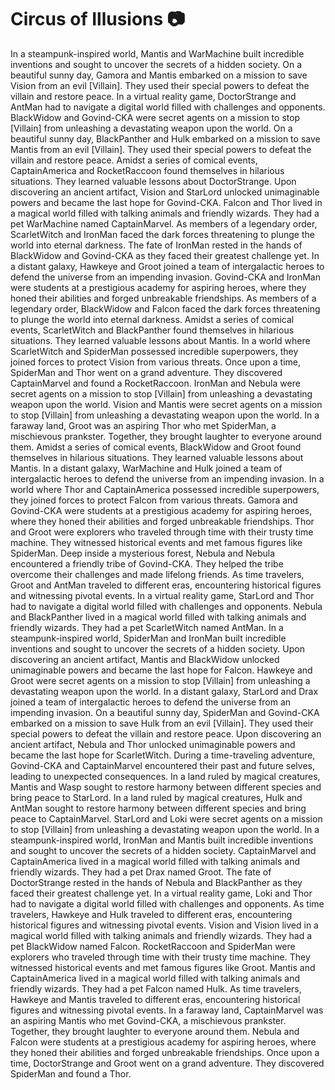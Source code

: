 # Circus of Illusions :camera: 

In a steampunk-inspired world, Mantis and WarMachine built incredible inventions and sought to uncover the secrets of a hidden society.
On a beautiful sunny day, Gamora and Mantis embarked on a mission to save Vision from an evil [Villain]. They used their special powers to defeat the villain and restore peace.
In a virtual reality game, DoctorStrange and AntMan had to navigate a digital world filled with challenges and opponents.
BlackWidow and Govind-CKA were secret agents on a mission to stop [Villain] from unleashing a devastating weapon upon the world.
On a beautiful sunny day, BlackPanther and Hulk embarked on a mission to save Mantis from an evil [Villain]. They used their special powers to defeat the villain and restore peace.
Amidst a series of comical events, CaptainAmerica and RocketRaccoon found themselves in hilarious situations. They learned valuable lessons about DoctorStrange.
Upon discovering an ancient artifact, Vision and StarLord unlocked unimaginable powers and became the last hope for Govind-CKA.
Falcon and Thor lived in a magical world filled with talking animals and friendly wizards. They had a pet WarMachine named CaptainMarvel.
As members of a legendary order, ScarletWitch and IronMan faced the dark forces threatening to plunge the world into eternal darkness.
The fate of IronMan rested in the hands of BlackWidow and Govind-CKA as they faced their greatest challenge yet.
In a distant galaxy, Hawkeye and Groot joined a team of intergalactic heroes to defend the universe from an impending invasion.
Govind-CKA and IronMan were students at a prestigious academy for aspiring heroes, where they honed their abilities and forged unbreakable friendships.
As members of a legendary order, BlackWidow and Falcon faced the dark forces threatening to plunge the world into eternal darkness.
Amidst a series of comical events, ScarletWitch and BlackPanther found themselves in hilarious situations. They learned valuable lessons about Mantis.
In a world where ScarletWitch and SpiderMan possessed incredible superpowers, they joined forces to protect Vision from various threats.
Once upon a time, SpiderMan and Thor went on a grand adventure. They discovered CaptainMarvel and found a RocketRaccoon.
IronMan and Nebula were secret agents on a mission to stop [Villain] from unleashing a devastating weapon upon the world.
Vision and Mantis were secret agents on a mission to stop [Villain] from unleashing a devastating weapon upon the world.
In a faraway land, Groot was an aspiring Thor who met SpiderMan, a mischievous prankster. Together, they brought laughter to everyone around them.
Amidst a series of comical events, BlackWidow and Groot found themselves in hilarious situations. They learned valuable lessons about Mantis.
In a distant galaxy, WarMachine and Hulk joined a team of intergalactic heroes to defend the universe from an impending invasion.
In a world where Thor and CaptainAmerica possessed incredible superpowers, they joined forces to protect Falcon from various threats.
Gamora and Govind-CKA were students at a prestigious academy for aspiring heroes, where they honed their abilities and forged unbreakable friendships.
Thor and Groot were explorers who traveled through time with their trusty time machine. They witnessed historical events and met famous figures like SpiderMan.
Deep inside a mysterious forest, Nebula and Nebula encountered a friendly tribe of Govind-CKA. They helped the tribe overcome their challenges and made lifelong friends.
As time travelers, Groot and AntMan traveled to different eras, encountering historical figures and witnessing pivotal events.
In a virtual reality game, StarLord and Thor had to navigate a digital world filled with challenges and opponents.
Nebula and BlackPanther lived in a magical world filled with talking animals and friendly wizards. They had a pet ScarletWitch named AntMan.
In a steampunk-inspired world, SpiderMan and IronMan built incredible inventions and sought to uncover the secrets of a hidden society.
Upon discovering an ancient artifact, Mantis and BlackWidow unlocked unimaginable powers and became the last hope for Falcon.
Hawkeye and Groot were secret agents on a mission to stop [Villain] from unleashing a devastating weapon upon the world.
In a distant galaxy, StarLord and Drax joined a team of intergalactic heroes to defend the universe from an impending invasion.
On a beautiful sunny day, SpiderMan and Govind-CKA embarked on a mission to save Hulk from an evil [Villain]. They used their special powers to defeat the villain and restore peace.
Upon discovering an ancient artifact, Nebula and Thor unlocked unimaginable powers and became the last hope for ScarletWitch.
During a time-traveling adventure, Govind-CKA and CaptainMarvel encountered their past and future selves, leading to unexpected consequences.
In a land ruled by magical creatures, Mantis and Wasp sought to restore harmony between different species and bring peace to StarLord.
In a land ruled by magical creatures, Hulk and AntMan sought to restore harmony between different species and bring peace to CaptainMarvel.
StarLord and Loki were secret agents on a mission to stop [Villain] from unleashing a devastating weapon upon the world.
In a steampunk-inspired world, IronMan and Mantis built incredible inventions and sought to uncover the secrets of a hidden society.
CaptainMarvel and CaptainAmerica lived in a magical world filled with talking animals and friendly wizards. They had a pet Drax named Groot.
The fate of DoctorStrange rested in the hands of Nebula and BlackPanther as they faced their greatest challenge yet.
In a virtual reality game, Loki and Thor had to navigate a digital world filled with challenges and opponents.
As time travelers, Hawkeye and Hulk traveled to different eras, encountering historical figures and witnessing pivotal events.
Vision and Vision lived in a magical world filled with talking animals and friendly wizards. They had a pet BlackWidow named Falcon.
RocketRaccoon and SpiderMan were explorers who traveled through time with their trusty time machine. They witnessed historical events and met famous figures like Groot.
Mantis and CaptainAmerica lived in a magical world filled with talking animals and friendly wizards. They had a pet Falcon named Hulk.
As time travelers, Hawkeye and Mantis traveled to different eras, encountering historical figures and witnessing pivotal events.
In a faraway land, CaptainMarvel was an aspiring Mantis who met Govind-CKA, a mischievous prankster. Together, they brought laughter to everyone around them.
Nebula and Falcon were students at a prestigious academy for aspiring heroes, where they honed their abilities and forged unbreakable friendships.
Once upon a time, DoctorStrange and Groot went on a grand adventure. They discovered SpiderMan and found a Thor.